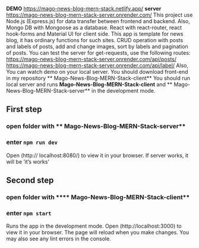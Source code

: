
**DEMO**
https://mago-news-blog-mern-stack.netlify.app/
**server**
https://mago-news-blog-mern-stack-server.onrender.com/
This project use Node.js (Express.js)  for data transfer between frontend and backend. Also, Mongo DB with Mongoose as a database. React with react-router, react hook-forms and Material UI for client side.
This app is template for news blog, it has ordinary functions for such sites. CRUD operation with posts and labels of posts, add and change images, sort by labels and pagination of posts.
You can test the server for get-requests, use the following routes:
https://mago-news-blog-mern-stack-server.onrender.com/api/posts/
https://mago-news-blog-mern-stack-server.onrender.com/api/label/
Also, You can watch demo on your local server.
You should download front-end in my repository 
** Mago-News-Blog-MERN-Stack-client**
You should run local server and runs **Mago-News-Blog-MERN-Stack-client** and 
** Mago-News-Blog-MERN-Stack-server** in the development mode.
## First step
### open folder with ** Mago-News-Blog-MERN-Stack-server**
### enter ` npm run dev `
Open (http:// localhost:8080/) to view it in your browser.
If server works, it will be ‘it’s works’
## Second step
### open folder with **** Mago-News-Blog-MERN-Stack-client**
### enter `npm start`
Runs the app in the development mode.
Open (http://localhost:3000) to view it in your browser.
The page will reload when you make changes.
You may also see any lint errors in the console.
